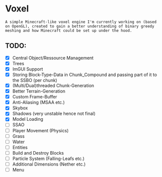 # Voxel
``A simple Minecraft-like voxel engine I'm currently working on (based on OpenGL), created to gain a better understanding of binary greedy meshing and how Minecraft could be set up under the hood. ``

## TODO:
- [X] Central Object/Ressource Management
- [X] Trees
- [X] ImGUI Support
- [X] Storing Block-Type-Data in Chunk_Compound and passing part of it to the SSBO (per chunk)
- [X] (Multi/Dual)threaded Chunk-Generation
- [X] Better Terrain-Generation
- [X] Custom Frame-Buffer
- [X] Anti-Aliasing (MSAA etc.)
- [X] Skybox
- [X] Shadows (very unstable hence not final)
- [X] Model Loading
- [ ] SSAO
- [ ] Player Movement (Physics)
- [ ] Grass
- [ ] Water
- [ ] Entities
- [ ] Build and Destroy Blocks
- [ ] Particle System (Falling-Leafs etc.)
- [ ] Additional Dimensions (Nether etc.)
- [ ] Menu